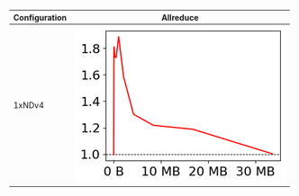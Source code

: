 | Configuration   | Allreduce                                                                                            |
|-----------------|------------------------------------------------------------------------------------------------------|
| 1xNDv4          | ![Speedup for Allreduce-inplace on 1xNDv4](graphs/1xNDv4_Allreduce-inplace_thumbnail_1653346305.png) |